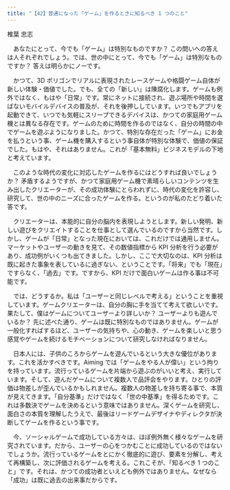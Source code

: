 ```yaml
---
title: "【42】普通になった「ゲーム」を作るときに知るべき 1 つのこと"
---
```



椎葉 忠志


　あなたにとって、今でも「ゲーム」は特別なものですか？ この問いへの答えは人それぞれでしょう。では、世の中にとって、今でも「ゲーム」は特別なものですか？ 答えは明らかにノーです。

　かつて、3D ポリゴンでリアルに表現されたレースゲームや格闘ゲーム自体が新しい体験・価値でした。でも、全ての「新しい」は陳腐化します。ゲームも例外ではなく、もはや「日常」です。常にネットに接続され、遊ぶ場所や時間を選ばないモバイルデバイスの普及が、それを後押ししています。いつでもアプリを起動できて、いつでも気軽にスリープできるデバイスは、かつての家庭用ゲーム機とは異なる存在です。ゲームのために時間を作るのではなく、自分の時間の中でゲームを遊ぶようになりました。かつて、特別な存在だった「ゲーム」にお金を払うという事、ゲーム機を購入するという事自体が特別な体験で、価値の保証でした。もはや、それはありません。これが「基本無料」ビジネスモデルの下地と考えています。

　このような時代の変化に対応したゲームを作るにはどうすれば良いでしょうか？ 矛盾するようですが、かつて家庭用ゲーム機で素晴らしいコンテンツを生み出したクリエーターが、その成功体験にとらわれずに、時代の変化を許容し、研究して、世の中のニーズに合ったゲームを作る。というのが私のたどり着いた答です。

　クリエーターは、本能的に自分の脳内を表現しようとします。新しい発明、新しい遊びをクリエイトすることを仕事として選んでいるのですから当然です。しかし、ゲームが「日常」となった現在においては、これだけでは通用しません。マーケットやユーザーの動きを見て、その数値指標から KPI 分析を行う必要があり、成功例がいくつも出てきました。しかし、ここで大切なのは、KPI 分析は既に起きた事象を表しているに過ぎない、ということです。「将来」でも「現在」ですらなく、「過去」です。ですから、KPI だけで面白いゲームは作る事は不可能です。

　では、どうするか。私は「ユーザーと同じレベルで考える」ということを重視しています。ゲームクリエーターは、自分の胸に手を当てて考えて欲しいです。果たして、僕はゲームについてユーザーより詳しいか？ ユーザーよりも遊んでいるか？ 先に述べた通り、ゲームは既に特別なものではありません。ゲームが一般化すればするほど、ユーザーの気持ちや、心の動き、ゲームを楽しいと思う感覚やゲームを続けるモチベーションについて研究しなければなりません。

　日本人には、子供のころからゲームを遊んでいるという大きな優位があります。これを活かすべきです。Aiming では「ゲームをやる人が偉い」という拘りを持っています。流行っているゲームを片端から遊ぶのがいいと考え、実行しています。そして、遊んだゲームについて複数人で品評会をやります。ひとりの評価は物差しが歪んでいるかもしれません。複数人の物差しを持ち寄る事で、本質が見えてきます。「自分基準」だけではなく「世の中基準」を得るためです。これは多数決でゲームを決めるという意味ではありません。深くゲームを研究し、面白さの本質を理解したうえで、最後はリードゲームデザイナやディレクタが決断してゲームを作るという事です。

　今、ソーシャルゲームで成功している方々は、ほぼ例外無く様々なゲームを研究されています。だから、ユーザーの心をつかむことに成功しているのではないでしょうか。流行っているゲームをとにかく徹底的に遊び、要素を分解し、考えて再構築し、次に評価されるゲームを考える。これこそが、「知るべき 1 つのこと」です。それは、かつての成功者といえども例外ではありません。なぜなら「成功」は既に過去の出来事だからです。
